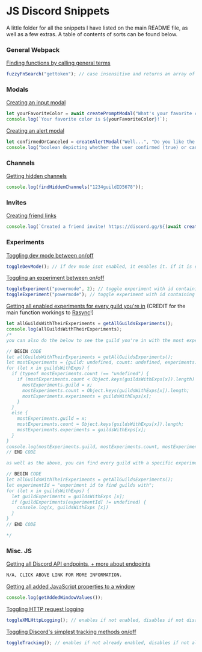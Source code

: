 # JS Discord Snippets
A little folder for all the snippets I have listed on the main README file, as well as a few extras. A table of contents of sorts can be found below.

### General Webpack
[Finding functions by calling general terms](https://github.com/13-05/hidden-disc-docs/blob/main/snippets/fuzzyFnSearch.js)
```js
fuzzyFnSearch("gettoken"); // case insensitive and returns an array of results
```

### Modals
[Creating an input modal](https://github.com/13-05/hidden-disc-docs/blob/main/snippets/createPromptModal.js)
```js
let yourFavoriteColor = await createPromptModal("What's your favorite color?");
console.log(`Your favorite color is ${yourFavoriteColor}!`);
```
[Creating an alert modal](https://github.com/13-05/hidden-disc-docs/blob/main/snippets/createAlertModal.js)
```js
let confirmedOrCanceled = createAlertModal("Well...", "Do you like the color red?");
console.log("boolean depicting whether the user confirmed (true) or canceled:", confirmedOrCanceled);
```

### Channels
[Getting hidden channels](https://github.com/13-05/hidden-disc-docs/blob/main/snippets/findHiddenChannels.js)
```js
console.log(findHiddenChannels("1234guildID5678"));
```

### Invites
[Creating friend links](https://github.com/13-05/hidden-disc-docs/blob/main/snippets/createFriendInvite.js)
```js
console.log(`Created a friend invite! https://discord.gg/${(await createFriendInvite()).code}`);
```

### Experiments
[Toggling dev mode between on/off](https://github.com/13-05/hidden-disc-docs/blob/main/snippets/toggleDevMode.js)
```js
toggleDevMode(); // if dev mode isnt enabled, it enables it. if it is enabled, it disables it.
```

[Toggling an experiment between on/off](https://github.com/13-05/hidden-disc-docs/blob/main/snippets/toggleExperiment.js)
```js
toggleExperiment("powermode", 2); // toggle experiment with id containing "powermode" to bucket 2
toggleExperiment("powermode"); // toggle experiment with id containing "powermode" to the default bucket, 1
```

[Getting all enabled experiments for every guild you're in](https://github.com/13-05/hidden-disc-docs/blob/main/snippets/getAllGuildsExperiments.js) (CREDIT for the main function workings to [Rasync](https://github.com/RazerMoon?tab=repositories)!)
```js
let allGuildsWithTheirExperiments = getAllGuildsExperiments();
console.log(allGuildsWithTheirExperiments);
/*
you can also do the below to see the guild you're in with the most experiments:

// BEGIN CODE
let allGuildsWithTheirExperiments = getAllGuildsExperiments();
let mostExperiments = {guild: undefined, count: undefined, experiments: undefined};
for (let x in guildsWithExps) {
  if (typeof mostExperiments.count !== "undefined") {
    if (mostExperiments.count < Object.keys(guildsWithExps[x]).length) {
      mostExperiments.guild = x;
      mostExperiments.count = Object.keys(guildsWithExps[x]).length;
      mostExperiments.experiments = guildsWithExps[x];
    }
  }
  else {
    mostExperiments.guild = x;
    mostExperiments.count = Object.keys(guildsWithExps[x]).length;
    mostExperiments.experiments = guildsWithExps[x];
  }
}
console.log(mostExperiments.guild, mostExperiments.count, mostExperiments.experiments);
// END CODE

as well as the above, you can find every guild with a specific experiment (by experiment id) like so:

// BEGIN CODE
let allGuildsWithTheirExperiments = getAllGuildsExperiments();
let experimentId = "experiment id to find guilds with";
for (let x in guildsWithExps) {
  let guildExperiments = guildsWithExps [x];
  if (guildExperiments[experimentId] != undefined) {
    console.log(x, guildsWithExps [x])
  }
}
// END CODE

*/
```

### Misc. JS
[Getting all Discord API endpoints, + more about endpoints](https://github.com/13-05/hidden-disc-docs/blob/main/internals/endpoints.md)
```txt
N/A, CLICK ABOVE LINK FOR MORE INFORMATION.
```
[Getting all added JavaScript properties to a window](https://github.com/13-05/hidden-disc-docs/blob/main/snippets/getAddedWindowValues.js)
```js
console.log(getAddedWindowValues());
```
[Toggling HTTP request logging](https://github.com/13-05/hidden-disc-docs/blob/main/snippets/toggleXMLHttpLogging.js)
```js
toggleXMLHttpLogging(); // enables if not enabled, disables if not disabled.
```
[Toggling Discord's simplest tracking methods on/off](https://github.com/13-05/hidden-disc-docs/blob/main/snippets/toggleTracking.js)
```js
toggleTracking(); // enables if not already enabled, disables if not already disables. returns a boolean mapping to the state of tracking: false = tracking is disabled, true = tracking was re-enabled
```
